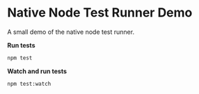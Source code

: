 # Native Node Test Runner Demo

A small demo of the native node test runner.

**Run tests**

```bash
npm test
```

**Watch and run tests**

```bash
npm test:watch
```
